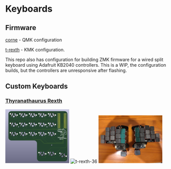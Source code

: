 # Keyboards

## Firmware

[corne](./corne) - QMK configuration

[t-rexth](./t-rexth) - KMK configuration.

This repo also has configuration for building ZMK firmware for a wired split keyboard using Adafruit KB2040 controllers. This is a WIP, the configuration builds, but the controllers are unresponsive after flashing.

## Custom Keyboards

### [Thyranathaurus Rexth](https://github.com/erhickey/t-rexth)

<img src="https://raw.githubusercontent.com/erhickey/t-rexth/refs/heads/main/t-rexth-36-wired/images/pcb-3d.png" alt="t-rexth-36-wired" width="200"/>
<img src="https://raw.githubusercontent.com/erhickey/t-rexth/refs/heads/main/t-rexth-36/images/t-rexth.jpg" alt="t-rexth-36" width="200"/>
<img src="https://raw.githubusercontent.com/erhickey/t-rexth/refs/heads/main/t-rexth-30/images/choc30_double.jpg" alt="t-rexth-30" width="200"/>
